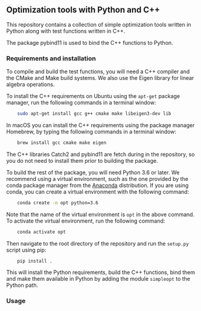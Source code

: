 ## Optimization tools with Python and C++

This repository contains a collection of simple optimization tools
written in Python along with test functions written in C++.

The package pybind11 is used to bind the C++ functions to Python.

### Requirements and installation

To compile and build the test functions, you will need
a C++ compiler and the CMake and Make build systems. We also use the Eigen library for
linear algebra operations.

To install the C++ requirements on Ubuntu using the ```apt-get``` package manager, run the following commands in a
terminal window:

```bash
    sudo apt-get install gcc g++ cmake make libeigen3-dev lib
   ```

In macOS you can install the C++ requirements using the package manager
Homebrew, by typing the following commands in a terminal window:

```bash
    brew install gcc cmake make eigen
   ```

The C++ libraries Catch2 and pybind11 are fetch during in the repository,
so you do not need to install them prior to building the package.

To build the rest of the package, you will need Python 3.6 or later.
We recommend using a virtual environment, such as the one provided by the conda package manager
from the [Anaconda]((https://www.anaconda.com/distribution/)) distribution. If you are using conda, you can create a
virtual environment with the following command:

```bash
    conda create -n opt python=3.6
   ```

Note that the name of the virtual environment is `opt` in the above command.
To activate the virtual environment, run the following command:

```bash
    conda activate opt
   ```

Then navigate to the root directory of the repository and run the `setup.py` script using pip:

``` bash
    pip install .
```

This will install the Python requirements, build the C++ functions, bind them and make them available in Python by
adding the module `simpleopt` to the Python path.

### Usage

